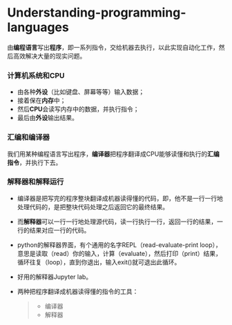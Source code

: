 # Understanding-programming-languages

由**编程语言**写出**程序**，即一系列指令，交给机器去执行，以此实现自动化工作，然后高效解决大量的现实问题。

### 计算机系统和CPU

* 由各种**外设**（比如键盘、屏幕等等）输入数据；
* 接着保在**内存**中；
* 然后**CPU**会读写内存中的数据，并执行指令；
* 最后由**外设**输出结果。

### 汇编和编译器

我们用某种编程语言写出程序，**编译器**把程序翻译成CPU能够读懂和执行的**汇编指令**，并执行下去。

### 解释器和解释运行

+ 编译器是把写完的程序整块翻译成机器读得懂的代码，即，他不是一行一行地处理代码的，是把整块代码处理之后返回它的最终结果。

+ 而**解释器**可以一行一行地处理源代码，读一行执行一行，返回一行的结果，一行的结果对应一行的代码。

+ python的解释器界面，有个通用的名字REPL（read-evaluate-print loop），意思是读取（read）你的输入，计算（evaluate），然后打印（print）结果，循环往复（loop），直到你退出，输入exit()就可退出此循环。

+ 好用的解释器Jupyter lab。

+ 两种把程序翻译成机器读得懂的指令的工具：

  > * 编译器
  > * 解释器


